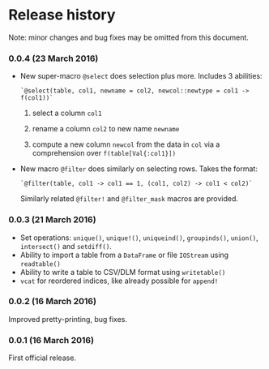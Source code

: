 # Release history

Note: minor changes and bug fixes may be omitted from this document.

### 0.0.4 (23 March 2016)

- New super-macro `@select` does selection plus more. Includes 3 abilities:

      `@select(table, col1, newname = col2, newcol::newtype = col1 -> f(col1))`

  1) select a column `col1`

  2) rename a column `col2` to new name `newname`

  3) compute a new column `newcol` from the data in `col` via a comprehension
     over `f(table[Val{:col1}])`

- New macro `@filter` does similarly on selecting rows. Takes the format:

      `@filter(table, col1 -> col1 == 1, (col1, col2) -> col1 < col2)`

  Similarly related `@filter!` and `@filter_mask` macros are provided.

### 0.0.3 (21 March 2016)

- Set operations: `unique()`, `unique!()`, `uniqueind()`, `groupinds()`,
  `union()`, `intersect()` and `setdiff()`.
- Ability to import a table from a `DataFrame` or file `IOStream` using
  `readtable()`
- Ability to write a table to CSV/DLM format using `writetable()`
- `vcat` for reordered indices, like already possible for `append!`

### 0.0.2 (16 March 2016)

Improved pretty-printing, bug fixes.

### 0.0.1 (16 March 2016)

First official release.
